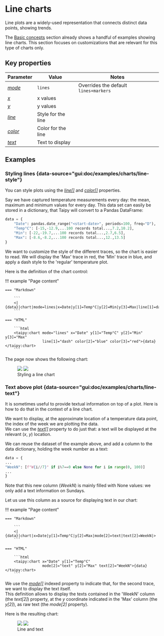 # Line charts

Line plots are a widely-used representation that connects distinct
data points, showing trends.

The [Basic concepts](basics.md) section already shows a handful of examples
showing line charts. This section focuses on customizations that are
relevant for this type of charts only.

## Key properties

| Parameter       | Value             | Notes |
| --------------- | ------------------------- | ------------------ |
| [_mode_](../chart.md#p-mode)      | `lines`          | Overrides the default `lines+markers` |
| [_x_](../chart.md#p-x)            | x values           |  |
| [_y_](../chart.md#p-y)            | y values           |  |
| [_line_](../chart.md#p-line)      | Style for the line |  |
| [_color_](../chart.md#p-color)  | Color for the line  |  |
| [_text_](../chart.md#p-text)  | Text to display  |  |

## Examples

### Styling lines {data-source="gui:doc/examples/charts/line-style"}

You can style plots using the [_line[]_](../chart.md#p-line) and
[_color[]_](../chart.md#p-color) properties.

Say we have captured temperature measurements every day: the mean, maximum
and minimum values for every day. This data set can easily be stored in a
dictionary, that Taipy will convert to a Pandas DataFrame:
```py
data = {
    "Date": pandas.date_range("<start-date>", periods=100, freq="D"),
    "Temp°C": [-15,-12.9,...100 records total...,7.2,10.2],
    "Min": [-22,-19.7,...100 records total...,2.7,6.5],
    "Max": [-8.6,-8.2,...100 records total...,12.,13.5]
}
```

We want to customize the style of the different traces, so the chart
is easier to read. We will display the 'Max' trace in red, the 'Min'
trace in blue, and apply a dash style to the 'regular' temperature
plot.

Here is the definition of the chart control:

!!! example "Page content"

    === "Markdown"

        ```
        <|{data}|chart|mode=lines|x=Date|y[1]=Temp°C|y[2]=Min|y[3]=Max|line[1]=dash|color[2]=blue|color[3]=red|>
        ```
  
    === "HTML"

        ```html
        <taipy:chart mode="lines" x="Date" y[1]="Temp°C" y[2]="Min" y[3]="Max"
                     line[1]="dash" color[2]="blue" color[3]="red">{data}</taipy:chart>
        ```

The page now shows the following chart:

<figure>
    <img src="../line-style-d.png" class="visible-dark" />
    <img src="../line-style-l.png" class="visible-light"/>
    <figcaption>Styling a line chart</figcaption>
</figure>

### Text above plot {data-source="gui:doc/examples/charts/line-text"}

It is sometimes useful to provide textual information on top of a plot.
Here is how to do that in the context of a line chart.

We want to display, at the approximate location of a temperature data point,
the index of the week we are plotting the data.<br/>
We can use the [_text[]_](../chart.md#p-text) property to do just that: a text will
be displayed at the relevant (_x_, _y_) location.

We can reuse the dataset of the example above, and add a column to
the data dictionary, holding the week number as a text:
```py
data = {
...
"WeekN": [f"W{i//7}" if i%7==0 else None for i in range(0, 100)]
...
}
```
Note that this new column (_WeekN_) is mainly filled with None values: we only add a text
information on Sundays.

Let us use this column as a source for displaying text in our chart:

!!! example "Page content"

    === "Markdown"

        ```
        <|{data}|chart|x=Date|y[1]=Temp°C|y[2]=Max|mode[2]=text|text[2]=WeekN|>
        ```
  
    === "HTML"

        ```html
        <taipy:chart x="Date" y[1]="Temp°C"
                     mode[2]="text" y[2]="Max" text[2]="WeekN">{data}</taipy:chart>
        ```

We use the [_mode[]_](../chart.md#p-mode) indexed property to indicate that, for
the second trace, we want to display the text itself.<br/>
This definition allows to display the texts contained in the 'WeekN'
column (the _text[2]_) property, at the _y_ coordinate indicated in the
'Max' column (the _y[2]_), as raw text (the _mode[2]_ property).

Here is the resulting chart:

<figure>
    <img src="../line-text-d.png" class="visible-dark" />
    <img src="../line-text-l.png" class="visible-light"/>
    <figcaption>Line and text</figcaption>
</figure>
